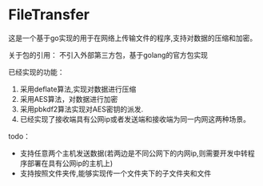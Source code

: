# FileTransfer  


这是一个基于go实现的用于在网络上传输文件的程序,支持对数据的压缩和加密。

关于包的引用： 
不引入外部第三方包，基于golang的官方包实现 

已经实现的功能： 
1. 采用deflate算法,实现对数据进行压缩 
2. 采用AES算法，对数据进行加密
3. 采用pbkdf2算法实现对AES密钥的派发.
4. 已经实现了接收端具有公网ip或者发送端和接收端为同一内网这两种场景。





todo： 
- 支持任意两个主机发送数据(若两边是不同公网下的内网ip,则需要开发中转程序部署在具有公网ip的主机上)  
- 支持按照文件夹传,能够实现传一个文件夹下的子文件夹和文件  

